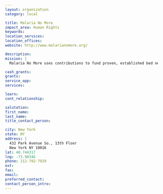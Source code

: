 ```yaml
---
layout: organization
category: local

title: Malaria No More
impact_area: Human Rights
keywords: 
location_services: 
location_offices: 
website: http://www.malarianomore.org/

description: 
mission: |
  Malaria No More uses contributions to fund proven, established bed net distribution programs throughout Africa. Each $10 gift provides a family a bed net, part of each $10 goes to help control the spread of malaria. Our students learned of the malaria problem in Africa through a social studies lesson they did in Africa.

cash_grants: 
grants: 
service_opp: 
services: 

learn: 
cont_relationship: 

salutation: 
first_name: 
last_name: 
title_contact_person: 

city: New York
state: NY
address: |
  432 Park Avenue So., 13th Floor  
  New York NY 10016
lat: 40.744317
lng: -73.98346
phone: 212-792-7929
ext: 
fax: 
email: 
preferred_contact: 
contact_person_intro: 
---
```

